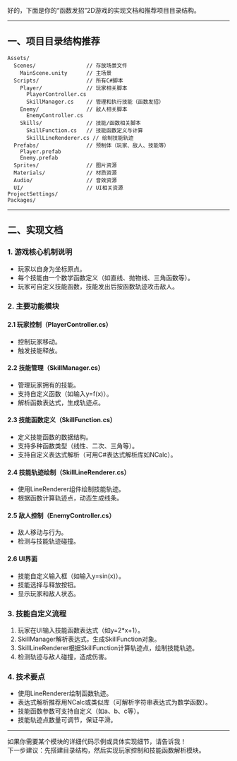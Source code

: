 好的，下面是你的“函数发招”2D游戏的实现文档和推荐项目目录结构。

---

## 一、项目目录结构推荐

```
Assets/
  Scenes/                // 存放场景文件
    MainScene.unity      // 主场景
  Scripts/               // 所有C#脚本
    Player/              // 玩家相关脚本
      PlayerController.cs
      SkillManager.cs    // 管理和执行技能（函数发招）
    Enemy/               // 敌人相关脚本
      EnemyController.cs
    Skills/              // 技能/函数相关脚本
      SkillFunction.cs   // 技能函数定义与计算
      SkillLineRenderer.cs // 绘制技能轨迹
  Prefabs/               // 预制体（玩家、敌人、技能等）
    Player.prefab
    Enemy.prefab
  Sprites/               // 图片资源
  Materials/             // 材质资源
  Audio/                 // 音效资源
  UI/                    // UI相关资源
ProjectSettings/
Packages/
```

---

## 二、实现文档

### 1. 游戏核心机制说明

- 玩家以自身为坐标原点。
- 每个技能由一个数学函数定义（如直线、抛物线、三角函数等）。
- 玩家可自定义技能函数，技能发出后按函数轨迹攻击敌人。

### 2. 主要功能模块

#### 2.1 玩家控制（PlayerController.cs）

- 控制玩家移动。
- 触发技能释放。

#### 2.2 技能管理（SkillManager.cs）

- 管理玩家拥有的技能。
- 支持自定义函数（如输入y=f(x)）。
- 解析函数表达式，生成轨迹点。

#### 2.3 技能函数定义（SkillFunction.cs）

- 定义技能函数的数据结构。
- 支持多种函数类型（线性、二次、三角等）。
- 支持自定义表达式解析（可用C#表达式解析库如NCalc）。

#### 2.4 技能轨迹绘制（SkillLineRenderer.cs）

- 使用LineRenderer组件绘制技能轨迹。
- 根据函数计算轨迹点，动态生成线条。

#### 2.5 敌人控制（EnemyController.cs）

- 敌人移动与行为。
- 检测与技能轨迹碰撞。

#### 2.6 UI界面

- 技能自定义输入框（如输入y=sin(x)）。
- 技能选择与释放按钮。
- 显示玩家和敌人状态。

### 3. 技能自定义流程

1. 玩家在UI输入技能函数表达式（如y=2*x+1）。
2. SkillManager解析表达式，生成SkillFunction对象。
3. SkillLineRenderer根据SkillFunction计算轨迹点，绘制技能轨迹。
4. 检测轨迹与敌人碰撞，造成伤害。

### 4. 技术要点

- 使用LineRenderer绘制函数轨迹。
- 表达式解析推荐用NCalc或类似库（可解析字符串表达式为数学函数）。
- 技能函数参数可支持自定义（如a、b、c等）。
- 技能轨迹点数量可调节，保证平滑。

---

如果你需要某个模块的详细代码示例或具体实现细节，请告诉我！  
下一步建议：先搭建目录结构，然后实现玩家控制和技能函数解析模块。